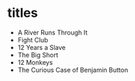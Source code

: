 # titles
- A River Runs Through It
- Fight Club
- 12 Years a Slave
- The Big Short
- 12 Monkeys
- The Curious Case of Benjamin Button
